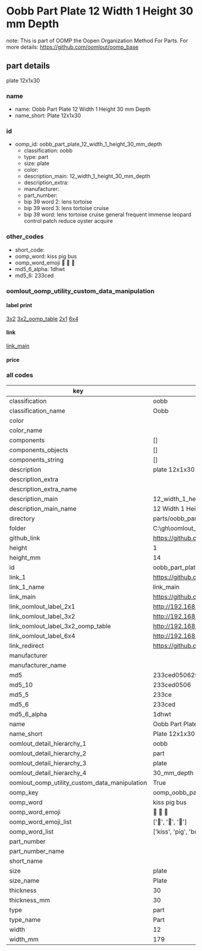 # Oobb Part Plate 12 Width 1 Height 30 mm Depth  

note: This is part of OOMP the Oopen Organization Method For Parts. For more details: https://github.com/oomlout/oomp_base

##  part details
  



plate 12x1x30



### name
* name: Oobb Part Plate 12 Width 1 Height 30 mm Depth
* name_short: Plate 12x1x30 
### id
* oomp_id: oobb_part_plate_12_width_1_height_30_mm_depth
  * classification: oobb
  * type: part
  * size: plate
  * color: 
  * description_main: 12_width_1_height_30_mm_depth
  * description_extra: 
  * manufacturer: 
  * part_number: 
  * bip 39 word 2: lens tortoise
  * bip 39 word 3: lens tortoise cruise
  * bip 39 word: lens tortoise cruise general frequent immense leopard control patch reduce oyster acquire

### other_codes
* short_code: 
* oomp_word: kiss pig bus
* oomp_word_emoji :kiss: :pig: :bus:
* md5_6_alpha: 1dhwt
* md5_6: 233ced






### oomlout_oomp_utility_custom_data_manipulation
#### label print
[3x2](http://192.168.1.245:1112/?label=oomp%201dhwt)
[3x2_oomp_table](http://192.168.1.108:1112/?label=oomp%201dhwt)
[2x1](http://192.168.1.242:1112/?label=oomp%201dhwt)
[6x4](http://192.168.1.55:1112/?label=oomp%201dhwt)    

#### link

[link_main](https://github.com/oomlout/oomlout_oobb_version_4_generated_parts/tree/main/navigation_oomp/oobb/part/plate/12_width_1_height_30_mm_depth/part)                              

#### price







### all codes 
| key | value |  
| --- | --- |  
| classification | oobb |  
| classification_name | Oobb |  
| color |  |  
| color_name |  |  
| components | [] |  
| components_objects | [] |  
| components_string | [] |  
| description | plate 12x1x30 |  
| description_extra |  |  
| description_extra_name |  |  
| description_main | 12_width_1_height_30_mm_depth |  
| description_main_name | 12 Width 1 Height 30 mm Depth |  
| directory | parts/oobb_part_plate_12_width_1_height_30_mm_depth |  
| folder | C:\gh\oomlout_oobb_version_4_generated_parts\parts\oobb_part_plate_12_width_1_height_30_mm_depth |  
| github_link | https://github.com/oomlout/oomlout_oomp_part_src/tree/main/parts/oobb_part_plate_12_width_1_height_30_mm_depth |  
| height | 1 |  
| height_mm | 14 |  
| id | oobb_part_plate_12_width_1_height_30_mm_depth |  
| link_1 | https://github.com/oomlout/oomlout_oobb_version_4_generated_parts/tree/main/navigation_oomp/oobb/part/plate/12_width_1_height_30_mm_depth/part |  
| link_1_name | link_main |  
| link_main | https://github.com/oomlout/oomlout_oobb_version_4_generated_parts/tree/main/navigation_oomp/oobb/part/plate/12_width_1_height_30_mm_depth/part |  
| link_oomlout_label_2x1 | http://192.168.1.242:1112/?label=oomp%201dhwt |  
| link_oomlout_label_3x2 | http://192.168.1.245:1112/?label=oomp%201dhwt |  
| link_oomlout_label_3x2_oomp_table | http://192.168.1.108:1112/?label=oomp%201dhwt |  
| link_oomlout_label_6x4 | http://192.168.1.55:1112/?label=oomp%201dhwt |  
| link_redirect | https://github.com/oomlout/oomlout_oobb_version_4_generated_parts/tree/main/parts/oobb_plate_12_01_30 |  
| manufacturer |  |  
| manufacturer_name |  |  
| md5 | 233ced05062f7009c62e560c69796401 |  
| md5_10 | 233ced0506 |  
| md5_5 | 233ce |  
| md5_6 | 233ced |  
| md5_6_alpha | 1dhwt |  
| name | Oobb Part Plate 12 Width 1 Height 30 mm Depth |  
| name_short | Plate 12x1x30  |  
| oomlout_detail_hierarchy_1 | oobb |  
| oomlout_detail_hierarchy_2 | part |  
| oomlout_detail_hierarchy_3 | plate |  
| oomlout_detail_hierarchy_4 | 30_mm_depth |  
| oomlout_oomp_utility_custom_data_manipulation | True |  
| oomp_key | oomp_oobb_part_plate_12_width_1_height_30_mm_depth |  
| oomp_word | kiss pig bus |  
| oomp_word_emoji | :kiss: :pig: :bus: |  
| oomp_word_emoji_list | [':kiss:', ':pig:', ':bus:'] |  
| oomp_word_list | ['kiss', 'pig', 'bus'] |  
| part_number |  |  
| part_number_name |  |  
| short_name |  |  
| size | plate |  
| size_name | Plate |  
| thickness | 30 |  
| thickness_mm | 30 |  
| type | part |  
| type_name | Part |  
| width | 12 |  
| width_mm | 179 |  

